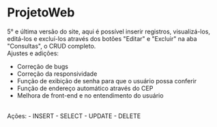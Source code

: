 # ProjetoWeb
5° e última versão do site, aqui é possível inserir registros, visualizá-los, editá-los e excluí-los através dos botões "Editar" e "Excluir" na aba "Consultas", o CRUD completo.
<br>
Ajustes e adições:
- Correção de bugs
- Correção da responsividade
- Função de exibição de senha para que o usuário possa conferir
- Função de endereço automático através do CEP
- Melhora de front-end e no entendimento do usuário
<br>
Ações:
- INSERT
- SELECT
- UPDATE
- DELETE
